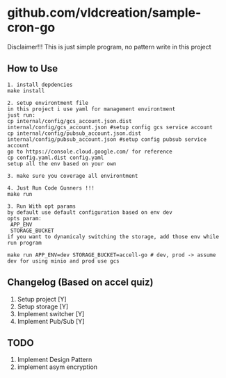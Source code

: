 # github.com/vldcreation/sample-cron-go
Disclaimer!!!
This is just simple program, no pattern write in this project

## How to Use
```
1. install depdencies
make install

2. setup environtment file
in this project i use yaml for management environtment
just run: 
cp internal/config/gcs_account.json.dist internal/config/gcs_account.json #setup config gcs service account
cp internal/config/pubsub_account.json.dist internal/config/pubsub_account.json #setup config pubsub service account
go to https://console.cloud.google.com/ for reference
cp config.yaml.dist config.yaml
setup all the env based on your own

3. make sure you coverage all environtment

4. Just Run Code Gunners !!!
make run

3. Run With opt params
by default use default configuration based on env dev
opts param:
 APP_ENV
 STORAGE_BUCKET
if you want to dynamicaly switching the storage, add those env while run program

make run APP_ENV=dev STORAGE_BUCKET=accell-go # dev, prod -> assume dev for using minio and prod use gcs

```
## Changelog (Based on accel quiz)
1. Setup project [Y]
2. Setup storage [Y]
3. Implement switcher [Y]
4. Implement Pub/Sub [Y]

## TODO
1. Implement Design Pattern
2. implement asym encryption